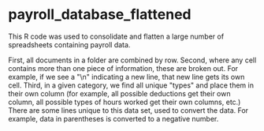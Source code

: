 # payroll_database_flattened

This R code was used to consolidate and flatten a large number of spreadsheets containing payroll data.

First, all documents in a folder are combined by row.
Second, where any cell contains more than one piece of information, these are broken out. For example, if we see a "\n" indicating a new line, that new line gets its own cell.
Third, in a given category, we find all unique "types" and place them in their own column (for example, all possible deductions get their own column, all possible types of hours worked get their own columns, etc.)
There are some lines unique to this data set, used to convert the data. For example, data in parentheses is converted to a negative number. 
